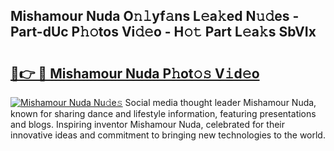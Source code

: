 ## Mishamour Nuda O𝚗𝚕yf𝚊ns L𝚎a𝚔ed N𝚞𝚍es - Part-dUc P𝚑𝚘tos Vi𝚍𝚎o - H𝚘𝚝 Part L𝚎a𝚔s SbVIx

# <h2><a href="http://kf61ifr.oniu.top/?m=Mishamour+Nuda">🔗👉 🔴 Mishamour Nuda P𝚑ot𝚘𝚜 V𝚒d𝚎o</a></h2>

[![Mishamour Nuda Nu𝚍e𝚜](https://i.imgur.com/0qMVB7G.gif)](http://kf61ifr.oniu.top/?m=Mishamour+Nuda)
Social media thought leader Mishamour Nuda, known for sharing dance and lifestyle information, featuring presentations and blogs. Inspiring inventor Mishamour Nuda, celebrated for their innovative ideas and commitment to bringing new technologies to the world.  
